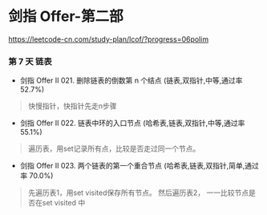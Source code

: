 # 剑指 Offer-第二部
https://leetcode-cn.com/study-plan/lcof/?progress=06polim

### 第 7 天  链表
* 剑指 Offer II 021. 删除链表的倒数第 n 个结点 (链表,双指针,中等,通过率 52.7%)
> 快慢指针，快指针先走n步骤
* 剑指 Offer II 022. 链表中环的入口节点 (哈希表,链表,双指针,中等,通过率 55.1%)
> 遍历表，用set记录所有点，比较是否走过同一个节点。
* 剑指 Offer II 023. 两个链表的第一个重合节点 (哈希表,链表,双指针,简单,通过率 70.0%)
> 先遍历表1，用set visited保存所有节点。 然后遍历表2， 一一比较节点是否在set visited 中
